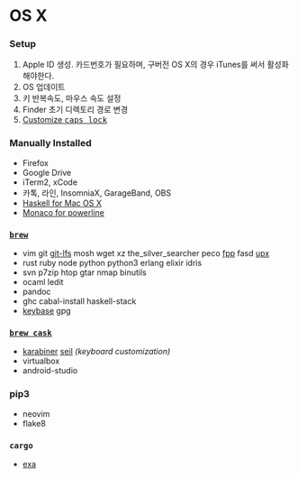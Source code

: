 OS X
========
### Setup
1.  Apple ID 생성. 카드번호가 필요하며, 구버전 OS X의 경우 iTunes를 써서 활성화해야한다.
1.  OS 업데이트
1.  키 반복속도, 마우스 속도 설정
1.  Finder 초기 디렉토리 경로 변경
1.  [Customize <kbd>caps lock</kbd>](https://pqrs.org/osx/karabiner/faq.html.en#capslock)

### Manually Installed
- Firefox
- Google Drive
- iTerm2, xCode
- 카톡, 라인, InsomniaX, GarageBand, OBS
- [Haskell for Mac OS X](https://ghcformacosx.github.io/)
- [Monaco for powerline][monaco]

### [`brew`](http://brew.sh)
- vim git [git-lfs] mosh wget xz the_silver_searcher peco [fpp] fasd [upx]
- rust ruby node python python3 erlang elixir idris
- svn p7zip htop gtar nmap binutils
- ocaml ledit
- pandoc
- ghc cabal-install haskell-stack
- [keybase] gpg

### [`brew cask`](http://caskroom.io)
- [karabiner][] [seil][] *(keyboard customization)*
- virtualbox
- android-studio

[monaco]: https://gist.github.com/simnalamburt/90965dcb09cec6b82320/raw/58a9f61143273d5226be352d2c29ecf738e5bffd/monaco-powerline.otf
[git-lfs]: https://git-lfs.github.com/
[fpp]: https://facebook.github.io/PathPicker/
[keybase]: https://facebook.github.io/PathPicker/
[karabiner]: https://pqrs.org/osx/karabiner/
[seil]: https://pqrs.org/osx/karabiner/seil.html.en
[upx]: http://upx.sourceforge.net/

### pip3
- neovim
- flake8

### `cargo`
- [exa](https://github.com/ogham/exa)
